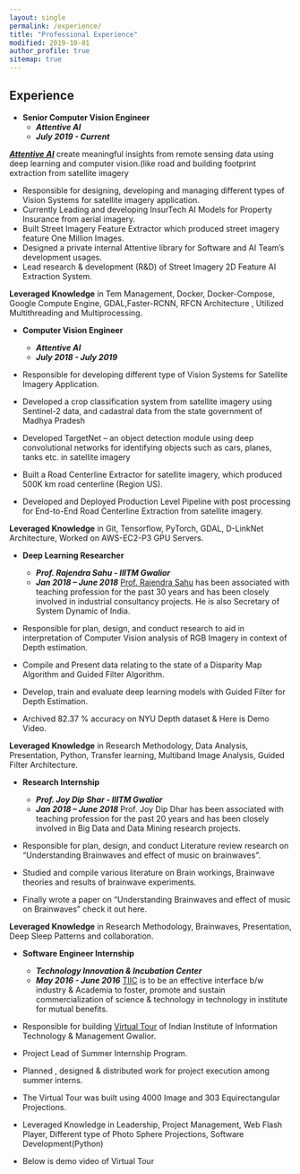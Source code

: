 ```yaml
---
layout: single
permalink: /experience/
title: "Professional Experience"
modified: 2019-10-01
author_profile: true
sitemap: true
---
```



## Experience

* **Senior Computer Vision Engineer**
    + ***Attentive AI*** 
    + ***July 2019 - Current***

[***Attentive AI***](www.attentive.ai) create meaningful insights from remote sensing data using deep learning and
computer vision.(like road and building footprint extraction from satellite imagery

* Responsible for designing, developing and managing different types of Vision Systems for satellite imagery application. 
* Currently Leading and developing InsurTech AI Models for Property Insurance from aerial imagery.
* Built Street Imagery Feature Extractor which produced street imagery feature One Million Images.
* Designed a private internal Attentive library for Software and AI Team’s development usages.
* Lead research & development (R&D) of Street Imagery 2D Feature AI Extraction System.

**Leveraged Knowledge** in Tem Management, Docker, Docker-Compose, Google Compute Engine, GDAL,Faster-RCNN, RFCN Architecture , Utilized Multithreading and Multiprocessing.  

* **Computer Vision Engineer** 
    + ***Attentive AI*** 
    +  ***July 2018 - July 2019***

* Responsible for developing different type of Vision Systems for Satellite Imagery Application. 
* Developed a crop classification system from satellite imagery using Sentinel-2 data, and cadastral data from the state government of Madhya Pradesh 
* Developed TargetNet – an object detection module using deep convolutional networks for identifying objects such as cars,  planes, tanks etc. in satellite      imagery
* Built a Road Centerline Extractor for satellite imagery, which produced 500K km road centerline (Region US).
* Developed and Deployed Production Level Pipeline with post processing for End-to-End Road Centerline Extraction from satellite imagery.

**Leveraged Knowledge** in Git, Tensorflow, PyTorch, GDAL, D-LinkNet Architecture, Worked on AWS-EC2-P3 GPU Servers.

* **Deep Learning Researcher** 
    + ***Prof. Rajendra Sahu - IIITM Gwalior*** 
    + ***Jan 2018 – June 2018***
[Prof. Rajendra Sahu](http://rajendrasahu.me/) has been associated with teaching profession for the past 30 years and has been closely involved in industrial consultancy projects. He is also Secretary of System Dynamic of India.

* Responsible for plan, design, and conduct research to aid in interpretation of Computer Vision analysis of RGB Imagery in context of Depth estimation.
* Compile and Present data relating to the state of a Disparity Map Algorithm and Guided Filter Algorithm.
* Develop, train and evaluate deep learning models with Guided Filter for Depth Estimation.
* Archived 82.37 % accuracy on NYU Depth dataset & Here is Demo Video.

**Leveraged Knowledge** in Research Methodology, Data Analysis, Presentation, Python, Transfer learning, Multiband Image Analysis, Guided Filter Architecture.

* **Research Internship** 
    + ***Prof. Joy Dip Shar - IIITM Gwalior*** 
    + ***Jan 2018 – June 2018***
Prof. Joy Dip Dhar has been associated with teaching profession for the past 20 years and has been closely involved in Big Data and Data Mining research projects.

* Responsible for plan, design, and conduct Literature review research on “Understanding Brainwaves and effect of music on brainwaves”.
* Studied and compile various literature on Brain workings, Brainwave theories and results of brainwave experiments.
* Finally wrote a paper on “Understanding Brainwaves and effect of music on Brainwaves” check it out here.

**Leveraged Knowledge** in Research Methodology, Brainwaves, Presentation, Deep Sleep Patterns and collaboration.

* **Software Engineer Internship** 
    + ***Technology Innovation & Incubation Center*** 
    + ***May 2016 - June 2016***
[TIIC](http://www.tiiciiitm.com/) is to be an effective interface b/w industry & Academia to foster, promote and sustain commercialization of science & technology in technology in institute for mutual benefits.

* Responsible for building [Virtual Tour](http://tiiciiitm.com/virtual_tour/VTABVIIITM.html) of Indian Institute of Information Technology & Management Gwalior.
* Project Lead of Summer Internship Program.
* Planned , designed & distributed work for project execution among summer interns.
* The Virtual Tour was built using 4000 Image and 303 Equirectangular Projections.
* Leveraged Knowledge in Leadership, Project Management, Web Flash Player, Different type of Photo Sphere Projections, Software Development(Python)
* Below is demo video of Virtual Tour